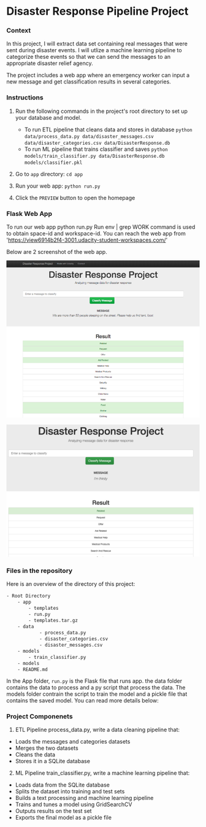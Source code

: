 # Disaster Response Pipeline Project


### Context
In this project, I will extract data set containing real messages that were sent during disaster events. I will utlize a machine learning pipeline to categorize these events so that we can send the messages to an appropriate disaster relief agency.

The project includes a web app where an emergency worker can input a new message and get classification results in several categories. 


### Instructions
1. Run the following commands in the project's root directory to set up your database and model.

    - To run ETL pipeline that cleans data and stores in database
        `python data/process_data.py data/disaster_messages.csv data/disaster_categories.csv data/DisasterResponse.db`
    - To run ML pipeline that trains classifier and saves
        `python models/train_classifier.py data/DisasterResponse.db models/classifier.pkl`

2. Go to `app` directory: `cd app`

3. Run your web app: `python run.py`

4. Click the `PREVIEW` button to open the homepage

### Flask Web App
To run our web app python run.py Run env | grep WORK command is used to obtain space-id and workspace-id. You can reach the web app from 'https://view6914b2f4-3001.udacity-student-workspaces.com/'

Below are 2 screenshot of the web app.

![](/screenshot.png)

![](/Screenshot2.png)


### Files in the repository

Here is an overview of the directory of this project:

```
- Root Directory
    - app
        - templates
        - run.py
        - templates.tar.gz
    - data
            - process_data.py
            - disaster_categories.csv
            - disaster_messages.csv
    - models
        - train_classifier.py
    - models
    - README.md
```

In the App folder, `run.py` is the Flask file that runs app.
the data folder contains the data to process and a py script that process the data.
The models folder contrain the script to train the model and a pickle file that contains the saved model. You can read more details below:


### Project Componenets

1. ETL Pipeline
process_data.py, write a data cleaning pipeline that:

- Loads the messages and categories datasets
- Merges the two datasets
- Cleans the data
- Stores it in a SQLite database

2. ML Pipeline
train_classifier.py, write a machine learning pipeline that:

- Loads data from the SQLite database
- Splits the dataset into training and test sets
- Builds a text processing and machine learning pipeline
- Trains and tunes a model using GridSearchCV
- Outputs results on the test set
- Exports the final model as a pickle file
